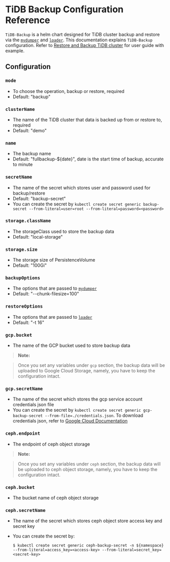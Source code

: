 # TiDB Backup Configuration Reference

`TiDB-Backup` is a helm chart designed for TiDB cluster backup and restore via the [`mydumper`](https://www.pingcap.com/docs/dev/reference/tools/mydumper/) and [`loader`](https://www.pingcap.com/docs-cn/tools/loader/). This documentation explains `TiDB-Backup` configuration. Refer to [Restore and Backup TiDB cluster](#tidb-backup-configuration-reference) for user guide with example.

## Configuration

### `mode`

- To choose the operation, backup or restore, required
- Default: "backup"

### `clusterName`

- The name of the TiDB cluster that data is backed up from or restore to, required
- Default: "demo"

### `name`

- The backup name
- Default: "fullbackup-${date}", date is the start time of backup, accurate to minute

### `secretName`

- The name of the secret which stores user and password used for backup/restore
- Default: "backup-secret"
- You can create the secret by `kubectl create secret generic backup-secret --from-literal=user=root --from-literal=password=<password>`

### `storage.className`

- The storageClass used to store the backup data
- Default: "local-storage"

### `storage.size`

- The storage size of PersistenceVolume
- Default: "100Gi"

### `backupOptions`

- The options that are passed to [`mydumper`](https://github.com/maxbube/mydumper/blob/master/docs/mydumper_usage.rst#options)
- Default: "--chunk-filesize=100"

### `restoreOptions`

- The options that are passed to [`loader`](https://www.pingcap.com/docs-cn/tools/loader/)
- Default: "-t 16"

### `gcp.bucket`

- The name of the GCP bucket used to store backup data

> **Note:**

> Once you set any variables under `gcp` section, the backup data will be uploaded to Google Cloud Storage, namely, you have to keep the configuration intact.

### `gcp.secretName`

- The name of the secret which stores the gcp service account credentials json file
- You can create the secret by `kubectl create secret generic gcp-backup-secret --from-file=./credentials.json`. To download credentials json, refer to [Google Cloud Documentation](https://cloud.google.com/docs/authentication/production#obtaining_and_providing_service_account_credentials_manually)

### `ceph.endpoint`

- The endpoint of ceph object storage

> **Note:**
 
> Once you set any variables under `ceph` section, the backup data will be uploaded to ceph object storage, namely, you have to keep the configuration intact.

### `ceph.bucket`

- The bucket name of ceph object storage

### `ceph.secretName`

- The name of the secret which stores ceph object store access key and secret key
- You can create the secret by:

    ```shell
    $ kubectl create secret generic ceph-backup-secret -n ${namespace} --from-literal=access_key=<access-key> --from-literal=secret_key=<secret-key>
    ```
